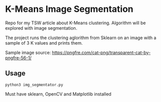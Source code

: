 # K-Means Image Segmentation
Repo for my TSW article about K-Means clustering. Algorithm will be explored with image segmentation.

The project runs the clustering aglorithm from Sklearn on an image with a sample of 3 K values and prints them.

Sample image source: https://pngfre.com/cat-png/transparent-cat-by-pngfre-56-1/
## Usage
``python3 img_segmentator.py``

Must have sklearn, OpenCV and Matplotlib installed
